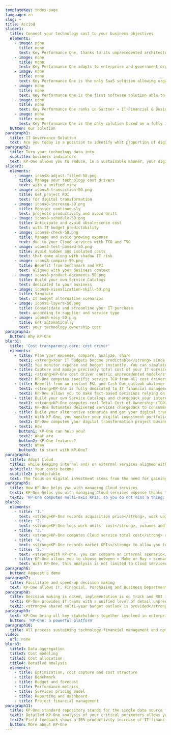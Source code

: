 ```yaml
---
templateKey: index-page
language: en
slug: +
title: Acciod
slider1:
  title: Connect your technology cost to your business objectives
  elements:
    - image: none
      title: none
      text: Key Performance One, thanks to its unprecedented architecture, ensures an end-to-end data aggregation and structuration as well as its lifecycle
    - image: none
      title: none
      text: Key Performance One adapts to enterprise and government organizations by identifying IT services producers and consumers
    - image: none
      title: none
      text: Key Performance One is the only SaaS solution allowing organizations to share the same IT financial metrics for Total Cost of Ownership and Total Value of Ownership (TCO-TVO)
    - image: none
      title: none
      text: Key Performance One is the first software solution able to bring together, plan and connect digital expenses and investments
    - image: none
      title: none
      text: Key Performance One ranks in Gartner « IT Financial & Business Management » ITFM-ITBM Market Guide Top 5 solutions
    - image: none
      title: none
      text: Key Performance One is the only solution based on a fully integrated IT business algorithm relying on a unique data model
  button: Our solution
paragraph1:
  title: IT Governance Solution
  text: Are you today in a position to identify what proportion of digital/technology expense is included in your products and/or services and what it will be tomorrow to achieve business goals?
paragraph2:
  title: Turn your technology data into
  subtitle: business indicators
  text: KP-One allows you to reduce, in a sustainable manner, your digital cost to its real usage ratio and to align your technology investments with business strategic needs.
slider2:
  elements:
    - image: icons8-adjust-filled-50.png
      title: Manage your technology cost drivers
      text: with a unified view
    - image: icons8-transaction-50.png
      title: Get project ROI
      text: for digital transformation
    - image: icons8-increase-50.png
      title: Monitor continuously
      text: projects productivity and avoid drift
    - image: icons8-schedule-50.png
      title: Anticipate and avoid obsolescence cost
      text: with IT budget predictability
    - image: icons8-check-50.png
      title: Manage and avoid growing expense
      text: due to your Cloud services with TCO and TVO
    - image: icons8-test-passed-50.png
      title: Avoid hidden and isolated costs
      text: that come along with shadow IT risk
    - image: icons8-compare-50.png
      title: Benefit from benchmark and KPI
      text: aligned with your business context
    - image: icons8-product-documents-50.png
      title: Build your own Service Catalogs
      text: dedicated to your business
    - image: icons8-visualization-skill-50.png
      title: Simulate
      text: IT budget alternative scenarios
    - image: icons8-layers-50.png
      title: Consolidate and streamline your IT purchase
      text: according to supplier and service type
    - image: icons8-easy-50.png
      title: Get automatically
      text: your technology ownership cost
paragraph3:
  button: Why KP-One
blurb1:
  title: 'Cost transparency core: cost driver'
  elements:
    - title: Plan your expense, compare, analyze, share
      text1: <strong>Your IT budgets become predictable</strong> since KP-One computes them from your real fixed and variable costs.
      text2: You monitor expense and budget instantly. You can simulate your next years' budget and compare them with previous fiscal years.
    - title: Capture and manage precisely total cost of your IT services (TCO)
      text1: <strong>KP-One cost driver centric unprecedented model</strong> allows you to match all technology resources with all their cost types
      text2: KP-One computes specific service TCO from all cost drivers attached to each technology resource.
    - title: Benefit from an instant P&L and Cash Out outlook whatever the budget or investment project analyzed might be
      text1: <strong>KP-One is fully dedicated to IT financial management and IT governance</strong> allowing you to bring all financial and technology decision makers together.
      text2: KP-One allows you to make fact-based decisions relying on synchronized Cash Out and P&L outlooks whatever the analyzed or simulated perimeter might be.
    - title: Build your own Service Catalogs and chargeback your internal customers with full transparency
      text1: <strong>KP-One computes real Total Cost of Ownership (TCO)</strong> for each service consumer/ user. KP-One assists you with building specific Services Catalogs, work units and contextual KPIs.
      text2: KP-One automates delivered services chargeback to consumers.
    - title: Build your alternative scenarios and get your digital transformation project ROI and Payback
      text1: With KP-One, you monitor your digital investment portfolio and project benefit tracking along with their impact on recurring maintenance operations.
      text2: KP-One computes your digital transformation project business case for you by comparing initial and target total cost of operation. You can anticipate on technology obsolescence and related additional costs.
    - text1: How
      button1: KP-One can help you?
      text2: What are
      button2: KP-One features?
      text3: When
      button3: to start with KP-One?
paragraph4:
  title1: Adopt Cloud
  title2: while keeping internal and/ or external services aligned with your budget
  subtitle1: Your costs become
  subtitle2: predictable
  text: The focus on digital investment stems from the need for gaining market intelligence and technology powerful offerings. Corporations are focusing on data acquisition and processing that are enabled by Cloud computing mature offerings.
paragraph5:
  title: How KP-One helps you with managing Cloud services
  text1: KP-One helps you with managing Cloud services expense thanks to its unprecedented seamless data model.
  text2: 'KP-One computes multi-axis KPIs, so you do not miss a thing:'
blurb2:
  elements:
    - title: '1.'
      text: <strong>KP-One records acquisition price</strong>, work units' cost and computes total cost (IaaS, PaaS, SaaS) allowing to analyze and understand overwhelming Cloud services invoices.
    - title: '2.'
      text: <strong>KP-One logs work units' cost</strong>, volumes and Total Cost of Ownership (TCO) overtime. KP-One records work units, and volumes variations.
    - title: '3.'
      text: <strong>KP-One computes Cloud service total cost</strong> and records variance to compute Total Value of Ownership (TVO).
    - title: '4.'
      text: <strong>KP-One records market KPIs</strong> to allow you to compare with Cloud most appropriate usage rate according to instant best price.
    - title: '5.'
      text: <strong>With KP-One, you can compare an internal scenario</strong> with a Cloud adoption scenario designed with your specific volumes. This comparison allows you to compute transformation project ROI and to tell if Cloud flexibility has a relevant cost in your context.
    - title: KP-One allows you to choose between « Make or Buy » scenarios.
      text: With KP-One, this analysis is not limited to Cloud services and can be extended <strong>to any internal/ external service.</strong>
paragraph6:
  button: Request a demo
paragraph7:
  title: Facilitate and speed-up decision making
  text: KP-One allows IT, Financial, Purchasing and Business Departments to have a shared and reliable understanding of technology expense along with its impact on enterprise delivered service.
paragraph8:
  title: Decision making is eased, implementation is on track and ROI is auditable.
  text1: KP-One provides IT teams with a unified level of detail unprecedented in other solutions and executive management with strategic financial data. IT assets value, whether they are investments or delivered services, can be instantly analyzed. KP-One provides all mandatory features for budget deviation monitoring, technology cost structure analysis and digital transformation investments impact calculation.
  text2: <strong>A shared multi-year budget outlook is provided</strong> (past or future), available on both Cash Out and P&L, contextual KPIs are computed, benchmark is enabled, alternative scenarios are included as well as the entire project portfolio.
paragraph9:
  text: KP-One bring all key stakeholders together involved in enterprise digital transformation
  button: 'KP-One: a powerful platform'
paragraph10:
  title: All process sustaining technology financial management and optimization are automated by KP-One
video:
  url: none
blurb3:
  title1: Data aggregation
  title2: Cost modeling
  title3: Cost allocation
  title4: Detailed analysis
  elements:
    - title: Optimization, cost capture and cost structure
    - title: Benchmark
    - title: Budget and forecast
    - title: Performance metrics
    - title: Services pricing model
    - title: Reporting and dashboard
    - title: Project financial management
paragraph11:
  title: KP-One standard repository stands for the single data source for the collaborative analysis platform which turns your technical and financial data into business KPIs.
  text1: Detailed KP-One analysis of your critical perimeters allows you to identify structural and sustainable savings with an order of magnitude between 15%-20% as soon as implemented.
  text2: Field feedback shows a 36% productivity increase of IT financial management processes.
  button: More about KP-One
---
```

